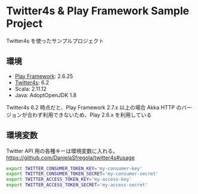 # Twitter4s & Play Framework Sample Project

Twitter4s を使ったサンプルプロジェクト

## 環境

* [Play Framework](https://www.playframework.com/documentation/2.6.x/Requirements): 2.6.25
* [Twitter4s](https://github.com/DanielaSfregola/twitter4s): 6.2
* Scala: 2.11.12
* Java: AdoptOpenJDK 1.8

Twitter4s 6.2 時点だと、Play Framework 2.7.x 以上の場合 Akka HTTP のバージョンが合わず利用できないため、Play 2.6.x を利用している

## 環境変数

Twitter API 用の各種キーは環境変数に入れる。
https://github.com/DanielaSfregola/twitter4s#usage

```bash
export TWITTER_CONSUMER_TOKEN_KEY='my-consumer-key'
export TWITTER_CONSUMER_TOKEN_SECRET='my-consumer-secret'
export TWITTER_ACCESS_TOKEN_KEY='my-access-key'
export TWITTER_ACCESS_TOKEN_SECRET='my-access-secret'
```